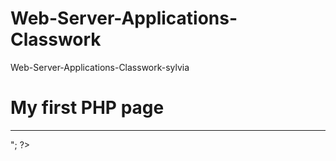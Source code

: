 # Web-Server-Applications-Classwork
Web-Server-Applications-Classwork-sylvia
<!DOCTYPE html>
<html>
<body>

<h1>My first PHP page</h1>

<?php
   //1st
    echo "Hello World<br><hr> ";

    ?>
 

</body>
</html>
